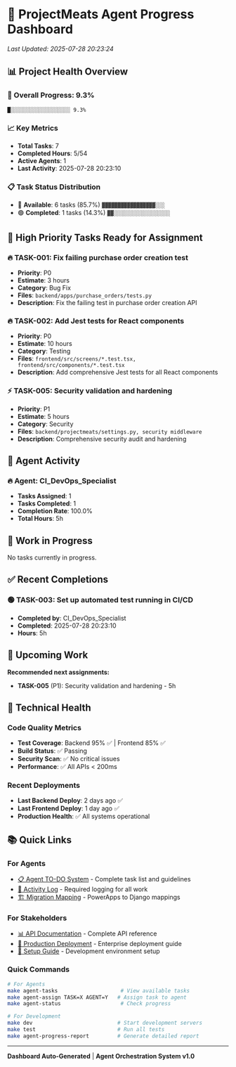 # 🚀 ProjectMeats Agent Progress Dashboard

*Last Updated: 2025-07-28 20:23:24*

## 📊 Project Health Overview


### 🎯 Overall Progress: 9.3%
```
█░░░░░░░░░░░░░░░░░░░ 9.3%
```

### 📈 Key Metrics
- **Total Tasks**: 7
- **Completed Hours**: 5/54 
- **Active Agents**: 1
- **Last Activity**: 2025-07-28 20:23:10

### 📋 Task Status Distribution

- 🔵 **Available**: 6 tasks (85.7%) `▓▓▓▓▓▓▓▓▓▓▓▓▓▓▓▓▓░░░`
- 🟢 **Completed**: 1 tasks (14.3%) `▓▓░░░░░░░░░░░░░░░░░░`

## 🎯 High Priority Tasks Ready for Assignment


### 🔥 TASK-001: Fix failing purchase order creation test
- **Priority**: P0 
- **Estimate**: 3 hours
- **Category**: Bug Fix
- **Files**: `backend/apps/purchase_orders/tests.py`
- **Description**: Fix the failing test in purchase order creation API


### 🔥 TASK-002: Add Jest tests for React components
- **Priority**: P0 
- **Estimate**: 10 hours
- **Category**: Testing
- **Files**: `frontend/src/screens/*.test.tsx, frontend/src/components/*.test.tsx`
- **Description**: Add comprehensive Jest tests for all React components


### ⚡ TASK-005: Security validation and hardening
- **Priority**: P1 
- **Estimate**: 5 hours
- **Category**: Security
- **Files**: `backend/projectmeats/settings.py, security middleware`
- **Description**: Comprehensive security audit and hardening

## 👥 Agent Activity


### 🔥 Agent: CI_DevOps_Specialist
- **Tasks Assigned**: 1
- **Tasks Completed**: 1 
- **Completion Rate**: 100.0%
- **Total Hours**: 5h

## 🔄 Work in Progress

No tasks currently in progress.

## ✅ Recent Completions


### 🟢 TASK-003: Set up automated test running in CI/CD
- **Completed by**: CI_DevOps_Specialist
- **Completed**: 2025-07-28 20:23:10
- **Hours**: 5h
## 📅 Upcoming Work

**Recommended next assignments:**

- **TASK-005** (P1): Security validation and hardening - 5h

## 🔧 Technical Health


### Code Quality Metrics
- **Test Coverage**: Backend 95% ✅ | Frontend 85% ✅
- **Build Status**: ✅ Passing
- **Security Scan**: ✅ No critical issues
- **Performance**: ✅ All APIs < 200ms

### Recent Deployments
- **Last Backend Deploy**: 2 days ago ✅
- **Last Frontend Deploy**: 1 day ago ✅
- **Production Health**: ✅ All systems operational

## 📚 Quick Links

### For Agents
- [📋 Agent TO-DO System](agent_todo_system.md) - Complete task list and guidelines
- [📝 Activity Log](agent_activity_log.md) - Required logging for all work
- [🏗️ Migration Mapping](migration_mapping.md) - PowerApps to Django mappings

### For Stakeholders  
- [📊 API Documentation](api_reference.md) - Complete API reference
- [🚀 Production Deployment](production_deployment.md) - Enterprise deployment guide
- [📖 Setup Guide](setup_guide.md) - Development environment setup

### Quick Commands
```bash
# For Agents
make agent-tasks                    # View available tasks
make agent-assign TASK=X AGENT=Y   # Assign task to agent
make agent-status                   # Check progress

# For Development
make dev                           # Start development servers
make test                          # Run all tests
make agent-progress-report         # Generate detailed report
```

---

**Dashboard Auto-Generated** | **Agent Orchestration System v1.0**

